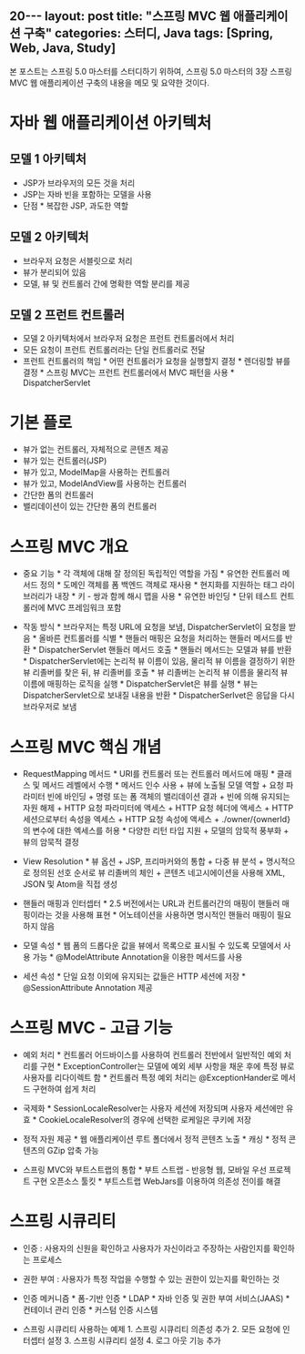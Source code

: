 20---
layout: post
title:  "스프링 MVC 웹 애플리케이션 구축"
categories:  스터디, Java
tags: [Spring, Web, Java, Study]
---
본 포스트는 스프링 5.0 마스터를 스터디하기 위하여, 스프링 5.0 마스터의 3장 스프링 MVC 웹 애플리케이션 구축의 내용을 메모 및 요약한 것이다.

# 자바 웹 애플리케이션 아키텍처

## 모델 1 아키텍처

- JSP가 브라우저의 모든 것을 처리
- JSP는 자바 빈을 포함하는 모델을 사용
- 단점
      * 복잡한 JSP, 과도한 역할

## 모델 2 아키텍처

- 브라우저 요청은 서블릿으로 처리
- 뷰가 분리되어 있음
- 모델, 뷰 및 컨트롤러 간에 명확한 역할 분리를 제공

## 모델 2 프런트 컨트롤러

- 모델 2 아키텍처에서 브라우저 요청은 프런트 컨트롤러에서 처리
- 모든 요청이 프런트 컨트롤러라는 단일 컨트롤러로 전달
- 프런트 컨트롤러의 책임
      * 어떤 컨트롤러가 요청을 실행할지 결정
      * 렌더링할 뷰를 결정
      * 스프링 MVC는 프런트 컨트롤러에서 MVC 패턴을 사용
      * DispatcherServlet

# 기본 플로

- 뷰가 없는 컨트롤러, 자체적으로 콘텐츠 제공
- 뷰가 있는 컨트롤러(JSP)
- 뷰가 있고, ModelMap을 사용하는 컨트롤러
- 뷰가 있고, ModelAndView를 사용하는 컨트롤러
- 간단한 폼의 컨트롤러
- 밸리데이션이 있는 간단한 폼의 컨트롤러

# 스프링 MVC 개요

- 중요 기능
      * 각 객체에 대해 잘 정의된 독립적인 역할을 가짐
      * 유연한 컨트롤러 메서드 정의
      * 도메인 객체를 폼 백엔드 객체로 재사용
      * 현지화를 지원하는 태그 라이브러리가 내장
      * 키 - 쌍과 함께 해시 맵을 사용
      * 유연한 바인딩
      * 단위 테스트 컨트롤러에 MVC 프레임워크 포함

- 작동 방식
      * 브라우저는 특정 URL에 요청을 보냄, DispatcherServlet이 요청을 받음
      * 올바른 컨트롤러를 식별
      * 핸들러 매핑은 요청을 처리하는 핸들러 메서드를 반환
      * DispatcherServlet 핸들러 메서드 호출
      * 핸들러 메서드는 모델과 뷰를 반환
      * DispatcherServlet에는 논리적 뷰 이름이 있음, 물리적 뷰 이름을 결정하기 위한 뷰 리졸버를 찾은 뒤, 뷰 리졸버를 호출
      * 뷰 리졸버는 논리적 뷰 이름을 물리적 뷰 이름에 매핑하는 로직을 실행
      * DispatcherServlet은 뷰를 실행
      * 뷰는 DispatcherServlet으로 보내질 내용을 반환
      * DispatcherSerlvet은 응답을 다시 브라우저로 보냄

# 스프링 MVC 핵심 개념

- RequestMapping 메서드
      * URI를 컨트롤러 또는 컨트롤러 메서드에 매핑
      * 클래스 및 메서드 레벨에서 수행
      * 메서드 인수 사용
        + 뷰에 노출될 모델 역할
        + 요청 파라미터 빈에 바인딩
        + 명령 또는 폼 객체의 밸리데이션 결과
        + 빈에 의해 유지되는 자원 해제
        + HTTP 요청 파라미터에 액세스
        + HTTP 요청 헤더에 액세스
        + HTTP 세션으로부터 속성을 엑세스
        + HTTP 요청 속성에 액세스
        + ./owner/{ownerId}의 변수에 대한 엑세스를 허용
      * 다양한 리턴 타입 지원
        + 모델의 암묵적 풍부화
        + 뷰의 암묵적 결정  

- View Resolution
      * 뷰 옵션
        + JSP, 프리마커와의 통합
        + 다중 뷰 분석
        + 명시적으로 정의된 선호 순서로 뷰 리졸버의 체인
        + 콘텐츠 네고시에이션을 사용해 XML, JSON 및 Atom을 직접 생성

- 핸들러 매핑과 인터셉터
      * 2.5 버전에서는 URL과 컨트롤러간의 매핑이 핸들러 매핑이라는 것을 사용해 표현
      * 어노테이션을 사용하면 명시적인 핸들러 매핑이 필요하지 않음

- 모델 속성
      * 웹 폼의 드롭다운 값을 뷰에서 목록으로 표시될 수 있도록 모델에서 사용 가능
      * @ModelAttribute Annotation을 이용한 메서드를 사용

- 세션 속성
      * 단일 요청 이외에 유지되는 값들은 HTTP 세션에 저장
      * @SessionAttribute Annotation 제공

# 스프링 MVC - 고급 기능

- 예외 처리
      * 컨트롤러 어드바이스를 사용하여 컨트롤러 전반에서 일반적인 예외 처리를 구현
      * ExceptionController는 모델에 예외 세부 사항을 채운 후에 특정 뷰로 사용자를 리다이렉트 함
      * 컨트롤러 특정 예외 처리는 @ExceptionHander로 메서드 구현하여 쉽게 처리

- 국제화
      * SessionLocaleResolver는 사용자 세션에 저장되며 사용자 세션에만 유효
      * CookieLocaleResolver의 경우에 선택한 로케일은 쿠키에 저장

- 정적 자원 제공
      * 웹 애플리케이션 루트 폴더에서 정적 콘텐츠 노출
      * 캐싱
      * 정적 콘텐츠의 GZip 압축 가능

- 스프링 MVC와 부트스트랩의 통합
      * 부트 스트랩 - 반응형 웹, 모바일 우선 프로젝트 구현 오픈소스 툴킷
      * 부트스트랩 WebJars를 이용하여 의존성 전이를 해결

# 스프링 시큐리티

- 인증 : 사용자의 신원을 확인하고 사용자가 자신이라고 주장하는 사람인지를 확인하는 프로세스

- 권한 부여 : 사용자가 특정 작업을 수행할 수 있는 권한이 있는지를 확인하는 것

- 인증 메커니즘
      * 폼-기반 인증
      * LDAP
      * 자바 인증 및 권한 부여 서비스(JAAS)
      * 컨테이너 관리 인증
      * 커스텀 인증 시스템

- 스프링 시큐리티 사용하는 예제
      1. 스프링 시큐리티 의존성 추가
      2. 모든 요청에 인터셉터 설정
      3. 스프링 시큐리티 설정
      4. 로그 아웃 기능 추가
